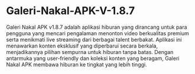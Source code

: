 # Galeri-Nakal-APK-V-1.8.7
Galeri Nakal APK v1.8.7 adalah aplikasi hiburan yang dirancang untuk para pengguna yang mencari pengalaman menonton video berkualitas premium serta menikmati live streaming dari berbagai talent berbakat. Aplikasi ini menawarkan konten eksklusif yang diperbarui secara berkala, menjadikannya pilihan sempurna untuk hiburan tanpa batas. Dengan antarmuka yang user-friendly dan koleksi konten yang beragam, Galeri Nakal APK membawa hiburan ke tingkat yang lebih tinggi.
